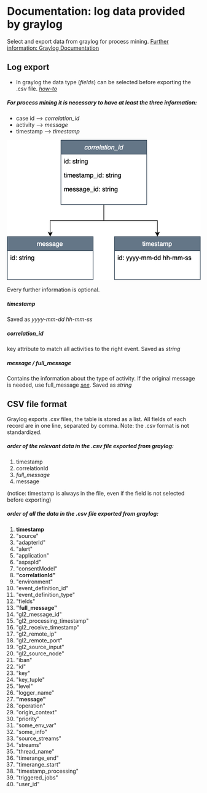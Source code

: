 # Documentation: log data provided by graylog
Select and export data from graylog for process mining. [Further information: Graylog Documentation](https://mydocs-edmundoa.readthedocs.io/en/docs/index.html)

## Log export
* In graylog the data type (_fields_) can be selected before exporting the .csv file. [_how-to_](https://mydocs-edmundoa.readthedocs.io/en/docs/pages/queries.html#export-results-as-csv)

##### For process mining it is necessary to have at least the three information:
* case id --> _correlation_id_
* activity --> _message_
* timestamp --> _timestamp_

![necessary information for process mining](/backend/graylog/graylogDataStructure.png)

Every further information is optional.

##### timestamp
Saved as _yyyy-mm-dd hh-mm-ss_

##### correlation_id
key attribute to match all activities to the right event. Saved as _string_

##### message / full_message
Contains the information about the type of activity. If the original message is needed, use full_message [_see_](https://mydocs-edmundoa.readthedocs.io/en/docs/pages/queries.html#export-results-as-csv). Saved as _string_


## CSV file format
Graylog exports .csv files, the table is stored as a list. All fields of each record are in one line, separated by comma. Note: the .csv format is not standardized. 

##### order of the *relevant* data in the .csv file exported from graylog:
1. timestamp
2. correlationId
3. _full_message_
4. message

(notice: timestamp is always in the file, even if the field is not selected before exporting)

##### order of *all* the data in the .csv file exported from graylog:

1. **timestamp**
2. "source"
3. "adapterId"
4. "alert"
5. "application"
6. "aspspId"
7. "consentModel"
8. **"correlationId"**
9. "environment"
10. "event_definition_id"
11. "event_definition_type"
12. "fields"
13. **"full_message"**
14. "gl2_message_id"
15. "gl2_processing_timestamp"
16. "gl2_receive_timestamp"
17. "gl2_remote_ip"
18. "gl2_remote_port"
19. "gl2_source_input"
20. "gl2_source_node"
21. "iban"
22. "id"
23. "key"
24. "key_tuple"
25. "level"
26. "logger_name"
27. **"message"**
28. "operation"
29. "origin_context"
30. "priority"
31. "some_env_var"
32. "some_info"
33. "source_streams"
34. "streams"
35. "thread_name"
36. "timerange_end"
37. "timerange_start"
38. "timestamp_processing"
39. "triggered_jobs"
40. "user_id"
